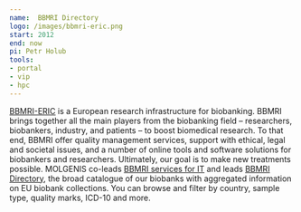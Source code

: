 ```yaml
---
name:  BBMRI Directory
logo: /images/bbmri-eric.png 
start: 2012
end: now
pi: Petr Holub
tools:
- portal
- vip
- hpc
---
```

[BBMRI-ERIC](https://www.bbmri-eric.eu/) is a European research infrastructure for biobanking. BBMRI brings together all the main players from the biobanking field – researchers, 
biobankers, 
industry, and patients – to boost biomedical research. To that end, BBMRI offer quality management services, support with ethical, legal and societal issues, 
and a number of online tools and software solutions for biobankers and researchers. Ultimately, our goal is to make new treatments possible. MOLGENIS 
co-leads [BBMRI services for IT](https://www.bbmri-eric.eu/it/) and leads [BBMRI Directory](https://directory.bbmri-eric.eu/), the broad catalogue of our biobanks with aggregated information 
on EU biobank collections. You can browse and filter by country, sample type, quality marks, ICD-10 and more.